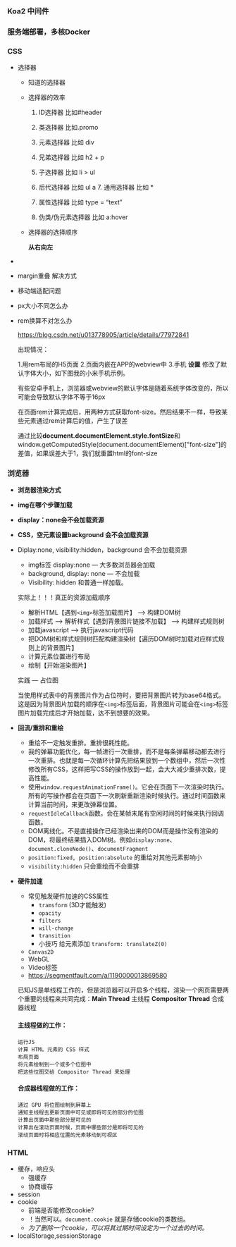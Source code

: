 ### Koa2 中间件

### 服务端部署，多核Docker

### CSS

- 选择器

  - 知道的选择器

  - 选择器的效率

    1. ID选择器 比如#header

    2. 类选择器 比如.promo

    3. 元素选择器 比如 div

    4. 兄弟选择器 比如 h2 + p

    5. 子选择器 比如 li > ul

    6. 后代选择器 比如 ul a 7. 通用选择器 比如 *

    7. 属性选择器 比如 type = “text”

    8. 伪类/伪元素选择器 比如 a:hover

  - 选择器的选择顺序

    **从右向左** 

- 

- margin重叠 解决方式

- 移动端适配问题

- px大小不同怎么办

- rem换算不对怎么办

  https://blog.csdn.net/u013778905/article/details/77972841

  出现情况：

  1.用rem布局的H5页面 
  2.页面内嵌在APP的webview中 
  3.手机 **设置** 修改了默认字体大小，如下图我的小米手机示例。

  

  有些安卓手机上，浏览器或webview的默认字体是随着系统字体改变的，所以可能会导致默认字体不等于16px

  在页面rem计算完成后，用两种方式获取font-size。然后结果不一样，导致某些元素通过rem计算后的值，产生了误差

  通过比较**document.documentElement.style.fontSize**和window.getComputedStyle(document.documentElement)["font-size"]的差值，如果误差大于1，我们就重置html的font-size



### 浏览器

- **浏览器渲染方式**

- **img在哪个步骤加载**

- **display：none会不会加载资源**

- **CSS，空元素设置background 会不会加载资源**

- Diplay:none, visibility:hidden，background 会不会加载资源

  - img标签 display:none — 大多数浏览器会加载
  - background, display: none — 不会加载
  - Visibility: hidden 和普通一样加载。

  实际上！！！真正的资源加载顺序

  - 解析HTML【遇到`<img>`标签加载图片】 —> 构建DOM树
  - 加载样式 —> 解析样式【遇到背景图片链接不加载】 —> 构建样式规则树
  - 加载javascript —> 执行javascript代码
  - 把DOM树和样式规则树匹配构建渲染树【遍历DOM树时加载对应样式规则上的背景图片】
  - 计算元素位置进行布局
  - 绘制【开始渲染图片】

  实践 — 占位图

  当使用样式表中的背景图片作为占位符时，要把背景图片转为base64格式。这是因为背景图片加载的顺序在`<img>`标签后面，背景图片可能会在`<img>`标签图片加载完成后才开始加载，达不到想要的效果。

- **回流/重排和重绘**

  - 重绘不一定触发重排。重排很耗性能。
  - 我的弹幕功能优化，每一帧进行一次重排，而不是每条弹幕移动都去进行一次重排。也就是每一次循环计算先把结果放到一个数组中，然后一次性修改所有CSS，这样把写CSS的操作放到一起，会大大减少重排次数，提高性能。
  - 使用`window.requestAnimationFrame()`。它会在页面下一次渲染时执行。所有的写操作都会在页面下一次刷新重新渲染时候执行。通过时间函数来计算当前时间，来更改弹幕位置。
  - `requestIdleCallback`函数。会在某帧末尾有空闲时间的时候来执行回调函数。
  - DOM离线化。不是直接操作已经渲染出来的DOM而是操作没有渲染的DOM，将最终结果插入DOM树。例如`display:none`、`document.cloneNode()`、`documentFragment` 
  - `position:fixed, position:absolute` 的重绘对其他元素影响小
  - `visibility:hidden` 只会重绘而不会重排

- **硬件加速** 

  - 常见触发硬件加速的CSS属性
    - `tramsform` (3D才能触发)
    - `opacity`
    - `filters`
    - `will-change`
    - `transition`
    - 小技巧 给元素添加 `transform: translateZ(0)`
  - `Canvas2D`
  - WebGL
  - Video标签
  - https://segmentfault.com/a/1190000013869580

  已知JS是单线程工作的，但是浏览器可以开启多个线程，渲染一个网页需要两个重要的线程来共同完成：**Main Thread** 主线程 **Compositor Thread** 合成器线程

  #### 主线程做的工作：

  ```
  运行JS
  计算 HTML 元素的 CSS 样式
  布局页面
  将元素绘制到一个或多个位图中
  把这些位图交给 Compositor Thread 来处理
  ```

  #### 合成器线程做的工作：

  ```
  通过 GPU 将位图绘制到屏幕上
  通知主线程去更新页面中可见或即将可见的部分的位图
  计算出页面中那些部分是可见的
  计算出在滚动页面时候，页面中哪些部分是即将可见的
  滚动页面时将相应位置的元素移动到可视区
  ```

  

### HTML

- 缓存，响应头
  - 强缓存
  - 协商缓存
- session
- cookie 
  - 前端是否能修改cookie?
  - ！当然可以。`document.cookie` 就是存储cookie的类数组。
  - *为了删除一个cookie，可以将其过期时间设定为一个过去的时间。*
- localStorage,sessionStorage

